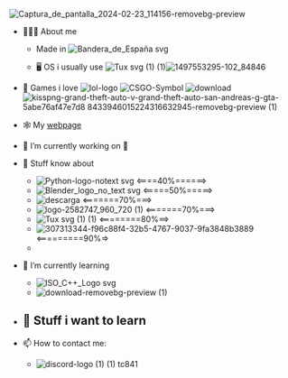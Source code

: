 ![Captura_de_pantalla_2024-02-23_114156-removebg-preview](https://github.com/TenuredCave8741/TenuredCave8741/assets/105504324/f4d37918-53ce-43cb-8f2b-715c80d9d449)

<!--
**TenuredCave8741/TenuredCave8741** is a ✨ _special_ ✨ repository because its `README.md` (this file) appears on your GitHub profile.**
-->
<!-- Here are some ideas to get you started: -->
- 🧑🏼‍💻 About me
  - Made in ![Bandera_de_España svg](https://github.com/TenuredCave8741/TenuredCave8741/assets/105504324/d5b69203-3bd6-4a6c-af99-b7c13e31a125)

  - 🖥️ OS i usually use ![Tux svg (1) (1)](https://github.com/TenuredCave8741/TenuredCave8741/assets/105504324/d9d211da-0b4b-459c-8d82-7ae993d06c94)![1497553295-102_84846](https://github.com/TenuredCave8741/TenuredCave8741/assets/105504324/124c8740-1347-43f1-9ced-cbd46b003b0f)
  
- 👾 Games i love 
![lol-logo](https://github.com/TenuredCave8741/TenuredCave8741/assets/105504324/dce1d962-396b-421d-bf53-05263c8a9977)
![CSGO-Symbol](https://github.com/TenuredCave8741/TenuredCave8741/assets/105504324/d1a33dca-00ef-4670-9ae3-1281234dd25e)
![download](https://github.com/TenuredCave8741/TenuredCave8741/assets/105504324/96269f86-9c6b-4341-b981-57bafb304d9d)
![kisspng-grand-theft-auto-v-grand-theft-auto-san-andreas-g-gta-5abe76af47e7d8 8433946015224316632945-removebg-preview (1)](https://github.com/TenuredCave8741/TenuredCave8741/assets/105504324/685f8c5f-7795-4bde-8583-ed349056c66b)


- 🕸️ My [webpage](http://tenuredcave8741.github.io/)
  
- 🔭 I’m currently working on 🤫

- 🌳 Stuff know about 
  -  ![Python-logo-notext svg](https://github.com/TenuredCave8741/TenuredCave8741/assets/105504324/cb401f45-a0d1-46a3-90a8-4269396ef632) <====40%======>
  -  ![Blender_logo_no_text svg](https://github.com/TenuredCave8741/TenuredCave8741/assets/105504324/07ccb7e4-c9e2-4046-a568-d05911722f12) <=====50%=====>
  -  ![descarga](https://github.com/TenuredCave8741/TenuredCave8741/assets/105504324/dd7ea405-bbbf-4e21-98eb-45a5a6b4f253) <=======70%===>
  -  ![logo-2582747_960_720 (1)](https://github.com/TenuredCave8741/TenuredCave8741/assets/105504324/aa80f5d0-3c44-4da5-b3c4-ee4daeed890c) <=======70%===>
  -  ![Tux svg (1) (1)](https://github.com/TenuredCave8741/TenuredCave8741/assets/105504324/d9d211da-0b4b-459c-8d82-7ae993d06c94) <========80%==>
  -  ![307313344-f96c88f4-32b5-4767-9037-9fa3848b3889](https://github.com/TenuredCave8741/TenuredCave8741/assets/105504324/20638427-f764-46a2-954a-1ca05737dfe4) <=========90%=>
  -  



  
- 🌻 I’m currently learning
  - ![ISO_C++_Logo svg](https://github.com/TenuredCave8741/TenuredCave8741/assets/105504324/33405ccb-e1fc-4180-8876-587b0f3f7a06)
  - ![download-removebg-preview (1)](https://github.com/TenuredCave8741/TenuredCave8741/assets/105504324/f4d9835a-7847-43ff-be2e-980d5c589b1a)

- 🌱 Stuff i want to learn
  - 

- 📫 How to contact me:
    - ![discord-logo (1) (1)](https://github.com/TenuredCave8741/TenuredCave8741/assets/105504324/8360b3fc-0e65-4a1b-bd46-72ecffaaf66d) tc841
 


<!-- - 😄 Pronouns: -->
<!-- - ⚡ Fun fact: ... -->
<!-- - 👯 I’m looking to collaborate on -->
<!-- 🤔 I’m looking for help with -->
<!-- - 💬 Ask me about -->
